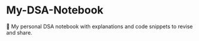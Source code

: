 # My-DSA-Notebook
📘 My personal DSA notebook with explanations and code snippets to revise and share.
